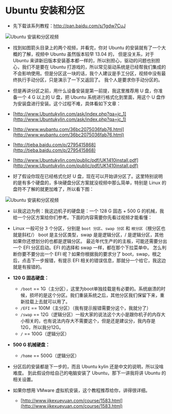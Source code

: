 # Ubuntu 安装和分区

- 先下载该系列教程：<http://pan.baidu.com/s/1gdw7CuJ>

![Ubuntu 安装和分区视频](../images/Ubuntu-a-1.jpg)

- 找到如图箭头目录上的两个视频，并看完，你对 Ubuntu 的安装就有了一个大概的了解，视频中 Ubuntu 虽然版本较早 13.04 的， 但是没关系，对于 Ubuntu 来讲新旧版本安装基本都一样的，所以别担心，驱动的问题也别担心，我们不是要在 Ubuntu 打游戏的，所以常见驱动系统是已经帮我们集成的不会影响使用。但是分区这一块的话，我个人建议是手工分区，视频中没有最终执行手动分区，只是演示了一下又返回了。 我个人是要求你手动分区的。

- 但是再讲分区之前，用什么设备安装是第一前提，我这里推荐用 U 盘，你准备一个 4 G 以上的 U 盘，把 Ubuntu 系统进行格式化到里面，用这个 U 盘作为安装盘进行安装。这个过程不难，具体看如下文章：

 - [http://www.Ubuntukylin.com/ask/index.php?qa=jc_1](http://www.Ubuntukylin.com/ask/index.php?qa=jc_1)
 - [http://www.wubantu.com/36bc2075036fab76.html](http://www.wubantu.com/36bc2075036fab76.html)
 - [http://tieba.baidu.com/p/2795415868](http://tieba.baidu.com/p/2795415868)
 - [http://www.Ubuntukylin.com/public/pdf/UK1410install.pdf](http://www.Ubuntukylin.com/public/pdf/UK1410install.pdf)
    
- 好了假设你现在已经格式化好 U 盘，现在可以开始讲分区了。这里特别说明的是有多个硬盘的，多块硬盘分区方案就没视频中那么简单，特别是 Linux 的盘符不了解的就更加难了，所以看下图：

![Ubuntu 安装和分区视频](../images/Ubuntu-a-2.jpg)

- 以我这边为例：我这边机子的硬盘是：一个 128 G 固态 + 500 G 的机械，我给一个分区方案给你们参考。下面的内容需要你先看过视频才能看懂：

- Linux 一般可分 3 个分区，分别是 `boot 分区`、`swap 分区` 和 `根分区`（根分区也就是斜杠/） boot 是主分区类型，swap 是是逻辑分区，/ 是逻辑分区，其他如果你还想划分的也都是逻辑分区。 最近年代生产的的主板，可能还需要分出一个 EFI 分区启动。EFI 的选择和 swap 一样，都在那个下拉菜单中。 怎么判断你要不要分出一个 EFI 呢？如果你根据我的要求分了 boot，swap，根之后，点击下一步报错，有提示 EFI 相关的错误信息，那就分一个给它，我这边就是有报错的。

- **120 G 固态硬盘：**
    - `/boot` == 1G（主分区），这里为boot单独挂载是有必要的。系统崩溃的时候，损坏的是这个分区。我们重装系统之后，其他分区我们保留下来，重新挂载上去就可以用了。
    - `/EFI` == 100M（主分区）（我有提示报错需要分这个，我就分了）
    - `/swap` == 12G（逻辑分区）一般大家的说法这个大小是跟你机子的内存大小相关的，也有说法内存大不需要这个，但是还是建议分，我内存是12G，所以我分12G。
    - `/` == 100G（逻辑分区）
    
- **500 G 机械硬盘：**
    - `/home` == 500G（逻辑分区）
    
- 分区后的安装都是下一步的，而且 Ubuntu kylin 还是中文的说明，所以没啥难度。 到此假设你给自己的电脑安装了 Ubuntu，那下一讲我将讲 Ubuntu 的相关设置。

- 如果你想用 VMware 虚拟机安装，这个教程推荐给你，讲得很详细。
    - [http://www.jikexueyuan.com/course/1583.html](http://www.jikexueyuan.com/course/1583.html) 
